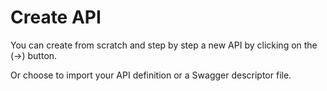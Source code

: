 # Create API

You can create from scratch and step by step a new API by clicking on the (->) button.

Or choose to import your API definition or a Swagger descriptor file.
